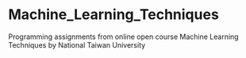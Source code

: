 # Machine_Learning_Techniques
Programming assignments from online open course Machine Learning Techniques by National Taiwan University

